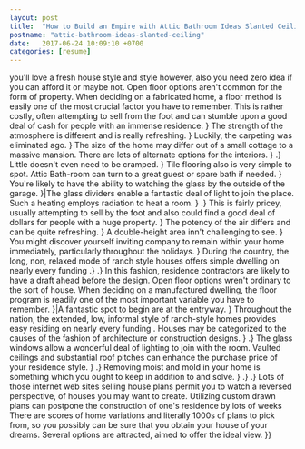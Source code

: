 ```yaml
---
layout: post
title:  "How to Build an Empire with Attic Bathroom Ideas Slanted Ceiling"
postname: "attic-bathroom-ideas-slanted-ceiling"
date:   2017-06-24 10:09:10 +0700
categories: [resume]
---
```

you'll love a fresh house style and style however, also you need zero idea if you can afford it or maybe not. Open floor options aren't common for the form of property. When deciding on a fabricated home, a floor method is easily one of the most crucial factor you have to remember. This is rather costly, often attempting to sell from the foot and can stumble upon a good deal of cash for people with an immense residence. } The strength of the atmosphere is different and is really refreshing. } Luckily, the carpeting was eliminated ago. } The size of the home may differ out of a small cottage to a massive mansion. There are lots of alternate options for the interiors. } .} Little doesn't even need to be cramped. } Tile flooring also is very simple to spot. Attic Bath-room can turn to a great guest or spare bath if needed. } You're likely to have the ability to watching the glass by the outside of the garage. }|The glass dividers enable a fantastic deal of light to join the place. Such a heating employs radiation to heat a room. } .} This is fairly pricey, usually attempting to sell by the foot and also could find a good deal of dollars for people with a huge property. } The potency of the air differs and can be quite refreshing. } A double-height area inn't challenging to see. } You might discover yourself inviting company to remain within your home immediately, particularly throughout the holidays. } During the country, the long, non, relaxed mode of ranch style houses offers simple dwelling on nearly every funding .} .} In this fashion, residence contractors are likely to have a draft ahead before the design. Open floor options wren't ordinary to the sort of house. When deciding on a manufactured dwelling, the floor program is readily one of the most important variable you have to remember. }|A fantastic spot to begin are at the entryway. } Throughout the nation, the extended, low, informal style of ranch-style homes provides easy residing on nearly every funding . Houses may be categorized to the causes of the fashion of architecture or construction designs. } .} The glass windows allow a wonderful deal of lighting to join with the room. Vaulted ceilings and substantial roof pitches can enhance the purchase price of your residence style. } .} Removing moist and mold in your home is something which you ought to keep in addition to and solve. } .} .} Lots of those internet web sites selling house plans permit you to watch a reversed perspective, of houses you may want to create. Utilizing custom drawn plans can postpone the construction of one's residence by lots of weeks There are scores of home variations and literally 1000s of plans to pick from, so you possibly can be sure that you obtain your house of your dreams. Several options are attracted, aimed to offer the ideal view. }}
